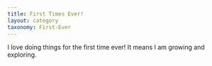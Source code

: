 ```yaml
---
title: First Times Ever!
layout: category
taxonomy: First-Ever
---
```

I love doing things for the first time ever! It means I am growing and exploring.
